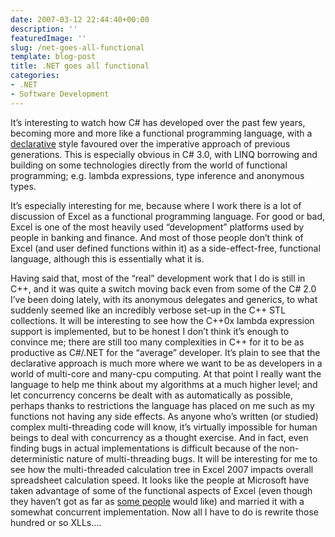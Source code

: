```yaml
---
date: 2007-03-12 22:44:40+00:00
description: ''
featuredImage: ''
slug: /net-goes-all-functional
template: blog-post
title: .NET goes all functional
categories:
- .NET
- Software Development
---
```


It’s interesting to watch how C# has developed over the past few years, becoming more and more like a functional programming language, with a [declarative](http://en.wikipedia.org/wiki/Declarative_programming) style favoured over the imperative approach of previous generations. This is especially obvious in C# 3.0, with LINQ borrowing and building on some technologies directly from the world of functional programming; e.g. lambda expressions, type inference and anonymous types.


It’s especially interesting for me, because where I work there is a lot of discussion of Excel as a functional programming language. For good or bad, Excel is one of the most heavily used “development” platforms used by people in banking and finance. And most of those people don’t think of Excel (and user defined functions within it) as a side-effect-free, functional language, although this is essentially what it is.

Having said that, most of the “real” development work that I do is still in C++, and it was quite a switch moving back even from some of the C# 2.0 I’ve been doing lately, with its anonymous delegates and generics, to what suddenly seemed like an incredibly verbose set-up in the C++ STL collections. It will be interesting to see how the C++0x lambda expression support is implemented, but to be honest I don’t think it’s enough to convince me; there are still too many complexities in C++ for it to be as productive as C#/.NET for the “average” developer.
It’s plain to see that the declarative approach is much more where we want to be as developers in a world of multi-core and many-cpu computing. At that point I really want the language to help me think about my algorithms at a much higher level; and let concurrency concerns be dealt with as automatically as possible, perhaps thanks to restrictions the language has placed on me such as my functions not having any side effects. As anyone who’s written (or studied) complex multi-threading code will know, it’s virtually impossible for human beings to deal with concurrency as a thought exercise. And in fact, even finding bugs in actual implementations is difficult because of the non-deterministic nature of multi-threading bugs.
It will be interesting for me to see how the multi-threaded calculation tree in Excel 2007 impacts overall spreadsheet calculation speed. It looks like the people at Microsoft have taken advantage of some of the functional aspects of Excel (even though they haven’t got as far as [some people](http://research.microsoft.com/%7Esimonpj/) would like) and married it with a somewhat concurrent implementation. Now all I have to do is rewrite those hundred or so XLLs….
